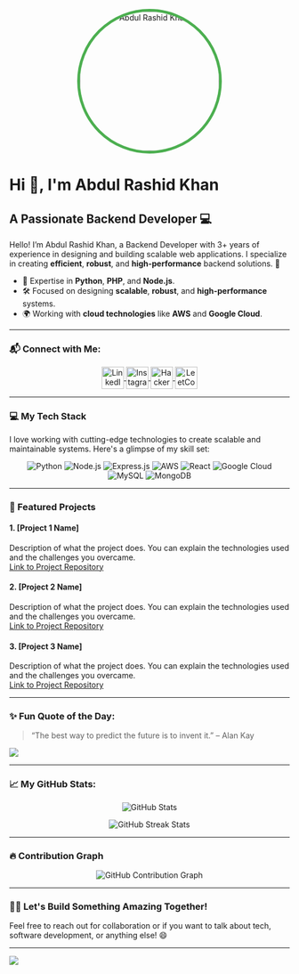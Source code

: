 <!-- Profile Image -->
<p align="center">
  <img src="[https://your-image-url-here.com](https://github.com/wolftheThunder/wolftheThunder/blob/main/bdcard.png)" alt="Abdul Rashid Khan" width="250" height="250" style="border-radius: 50%; border: 5px solid #4CAF50;" />
</p>

# Hi 👋, I'm Abdul Rashid Khan

## A Passionate Backend Developer 💻

Hello! I’m Abdul Rashid Khan, a Backend Developer with 3+ years of experience in designing and building scalable web applications. I specialize in creating **efficient**, **robust**, and **high-performance** backend solutions. 🚀

- 🔧 Expertise in **Python**, **PHP**, and **Node.js**.
- 🛠️ Focused on designing **scalable**, **robust**, and **high-performance** systems.
- 🌍 Working with **cloud technologies** like **AWS** and **Google Cloud**.

---

### 📬 Connect with Me:

<p align="center">
  <a href="https://www.linkedin.com/in/abdul-rashid-khan-maitla11" target="blank">
    <img align="center" src="https://raw.githubusercontent.com/rahuldkjain/github-profile-readme-generator/master/src/images/icons/Social/linked-in-alt.svg" alt="LinkedIn" height="40" width="40" />
  </a>
  <a href="https://instagram.com/_rashidkhan11" target="blank">
    <img align="center" src="https://raw.githubusercontent.com/rahuldkjain/github-profile-readme-generator/master/src/images/icons/Social/instagram.svg" alt="Instagram" height="40" width="40" />
  </a>
  <a href="https://www.hackerrank.com/rashid_khan_mai2" target="blank">
    <img align="center" src="https://raw.githubusercontent.com/rahuldkjain/github-profile-readme-generator/master/src/images/icons/Social/hackerrank.svg" alt="HackerRank" height="40" width="40" />
  </a>
  <a href="https://www.leetcode.com/wolfthethunder" target="blank">
    <img align="center" src="https://raw.githubusercontent.com/rahuldkjain/github-profile-readme-generator/master/src/images/icons/Social/leet-code.svg" alt="LeetCode" height="40" width="40" />
  </a>
</p>

---

### 💻 My Tech Stack

I love working with cutting-edge technologies to create scalable and maintainable systems. Here's a glimpse of my skill set:

<p align="center">
  <img src="https://img.shields.io/badge/Python-3670A0?style=for-the-badge&logo=python&logoColor=ffdd54" alt="Python" />
  <img src="https://img.shields.io/badge/Node.js-6DA55F?style=for-the-badge&logo=node.js&logoColor=white" alt="Node.js" />
  <img src="https://img.shields.io/badge/Express.js-404d59?style=for-the-badge&logo=express&logoColor=%2361DAFB" alt="Express.js" />
  <img src="https://img.shields.io/badge/AWS-%23FF9900.svg?style=for-the-badge&logo=amazon-aws&logoColor=white" alt="AWS" />
  <img src="https://img.shields.io/badge/React-20232A?style=for-the-badge&logo=react&logoColor=61DAFB" alt="React" />
  <img src="https://img.shields.io/badge/Google%20Cloud-4285F4?style=for-the-badge&logo=google-cloud&logoColor=white" alt="Google Cloud" />
  <img src="https://img.shields.io/badge/MySQL-4479A1?style=for-the-badge&logo=mysql&logoColor=white" alt="MySQL" />
  <img src="https://img.shields.io/badge/MongoDB-%234ea94b.svg?style=for-the-badge&logo=mongodb&logoColor=white" alt="MongoDB" />
</p>

---

### 🚀 Featured Projects

#### 1. **[Project 1 Name]**  
Description of what the project does. You can explain the technologies used and the challenges you overcame.  
[Link to Project Repository](#)

#### 2. **[Project 2 Name]**  
Description of what the project does. You can explain the technologies used and the challenges you overcame.  
[Link to Project Repository](#)

#### 3. **[Project 3 Name]**  
Description of what the project does. You can explain the technologies used and the challenges you overcame.  
[Link to Project Repository](#)

---

### ✨ Fun Quote of the Day:

> “The best way to predict the future is to invent it.” – Alan Kay

![](https://quotes-github-readme.vercel.app/api?type=horizontal&theme=radical)

---

### 📈 My GitHub Stats:

<p align="center">
  <img src="https://github-readme-stats.vercel.app/api?username=wolftheThunder&show_icons=true&hide_title=true&hide_border=true&count_private=true&theme=dark" alt="GitHub Stats" />
</p>

<p align="center">
  <img src="https://github-readme-streak-stats.herokuapp.com/?user=wolftheThunder&theme=radical&hide_border=true" alt="GitHub Streak Stats" />
</p>

---

### 🔥 Contribution Graph

<p align="center">
  <img src="https://activity-graph.herokuapp.com/graph?username=wolftheThunder&theme=dracula&hide_border=true" alt="GitHub Contribution Graph" />
</p>

---

### 👨‍💻 Let's Build Something Amazing Together!

Feel free to reach out for collaboration or if you want to talk about tech, software development, or anything else! 😄

---

[![](https://visitcount.itsvg.in/api?id=wolftheThunder&icon=0&color=0)](https://visitcount.itsvg.in)

